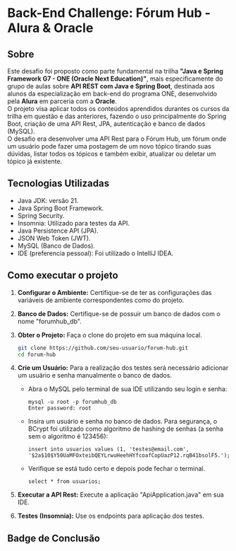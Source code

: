 ﻿# Back-End Challenge: Fórum Hub - Alura & Oracle

## Sobre

Este desafio foi proposto como parte fundamental na trilha **"Java e Spring Framework G7 - ONE (Oracle Next Education)"**, mais especificamente do grupo de aulas sobre **API REST com Java e Spring Boot**, destinada aos alunos da especialização em back-end do programa ONE, desenvolvido pela **Alura** em parceria com a **Oracle**. </br>
O projeto visa aplicar todos os conteúdos aprendidos durantes os cursos da trilha em questão e das anteriores, fazendo o uso principalmente do Spring Boot, criação de uma API Rest, JPA, autenticação e banco de dados (MySQL).</br>
O desafio era desenvolver uma API Rest para o Fórum Hub, um fórum onde um usuário pode fazer uma postagem de um novo tópico tirando suas dúvidas, listar todos os tópicos e também exibir, atualizar ou deletar um tópico já existente.</br>

## Tecnologias Utilizadas

- Java JDK: versão 21.
- Java Spring Boot Framework.
- Spring Security.
- Insomnia: Utilizado para testes da API.
- Java Persistence API (JPA).
- JSON Web Token (JWT).
- MySQL (Banco de Dados).
- IDE (preferencia pessoal): Foi utilizado o IntelliJ IDEA.

## Como executar o projeto

1. **Configurar o Ambiente:** Certifique-se de ter as configurações das variáveis de ambiente correspondentes como do projeto.

2. **Banco de Dados:** Certifique-se de possuir um banco de dados com o nome "forumhub_db".
   
3. **Obter o Projeto:** Faça o clone do projeto em sua máquina local.
   ```bash
   git clone https://github.com/seu-usuario/forum-hub.git
   cd forum-hub
   ```
   
4. **Crie um Usuário:** Para a realização dos testes será necessário adicionar um usuário e senha manualmente o banco de dados.
    - Abra o MySQL pelo terminal de sua IDE utilizando seu login e senha:
      ```
      mysql -u root -p forumhub_db
      Enter password: root
      ```
    - Insira um usuário e senha no banco de dados. Para segurança, o BCrypt foi utilizado como algoritmo de hashing de senhas (a senha sem o algoritmo é 123456):
      ```
      insert into usuarios values (1, 'testes@email.com', '$2a$10$Y50UaMFOxteibQEYLrwuHeehHYfcoafCopUazP12.rqB41bsolF5.');
      ```
    - Verifique se está tudo certo e depois pode fechar o terminal.
      ```
      select * from usuarios;
      ```
      
5. **Executar a API Rest:** Execute a aplicação "ApiApplication.java" em sua IDE.
   
6. **Testes (Insomnia):** Use os endpoints para aplicação dos testes.

## Badge de Conclusão

